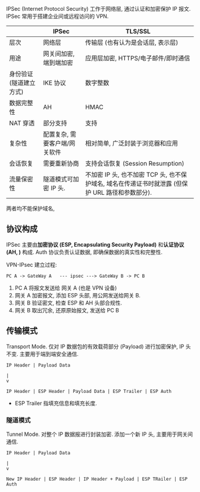 IPSec (Internet Protocol Security) 工作于网络层, 通过认证和加密保护 IP 报文. IPSec  常用于搭建企业间或远程访问的 VPN.

|                         | IPSec                         | TLS/SSL                             |
| ----------------------- | ----------------------------- | ----------------------------------- |
| 层次                    | 网络层                        | 传输层 (也有认为是会话层, 表示层)                              |
| 用途                    | 网关间加密, 端到端加密        | 应用层加密, HTTPS/电子邮件/即时通信 |
| 身份验证 (隧道建立方式) | IKE 协议                      | 数字整数                            |
| 数据完整性              | AH                            | HMAC                                |
| NAT 穿透                | 部分支持                      | 支持                                |
| 复杂性                  | 配置复杂, 需要客户端/网关软件 | 相对简单, 广泛封装于浏览器和应用    |
| 会话恢复                | 需要重新协商                  | 支持会话恢复 (Session Resumption)   |
| 流量保密性              | 隧道模式可加密 IP 头.         | 不加密 IP 头, 也不加密 TCP 头, 也不保护域名, 域名在传递证书时就泄露 (但保护 URL 路径和参数部分).                                     |

两者均不能保护域名, 

## 协议构成

IPSec 主要由**加密协议 (ESP, Encapsulating Security Payload)** 和**认证协议 (AH, )** 构成. Auth 协议负责认证数据, 即确保数据的真实性和完整性.

VPN-IPsec 建立过程:
```
PC A -> GateWay A   --- ipsec ---> GateWay B -> PC B
```

1. PC A 将报文发送给 网关 A (也是 VPN 设备)
2. 网关 A 加密报文, 添加 ESP 头部, 用公网发送给网关 B.
3. 网关 B 验证密文, 检查 ESP 和 AH 头部合规性.
4. 网关 B 取出冗余, 还原原始报文, 发送给 PC B

## 传输模式

Transport Mode. 仅对 IP 数据包的有效载荷部分 (Payload) 进行加密保护, IP 头不变. 主要用于端到端安全通信.

```
IP Header | Payload Data

|
v

IP Header | ESP Header | Payload Data | ESP Trailer | ESP Auth
```

- ESP Trailer 指填充信息和填充长度.

### 隧道模式

Tunnel Mode. 对整个 IP 数据报进行封装加密. 添加一个新 IP 头, 主要用于网关间通信.

```
IP Header | Payload Data

|
v

New IP Header | ESP Header | IP Header + Payload | ESP TRailer | ESP Auth 
```